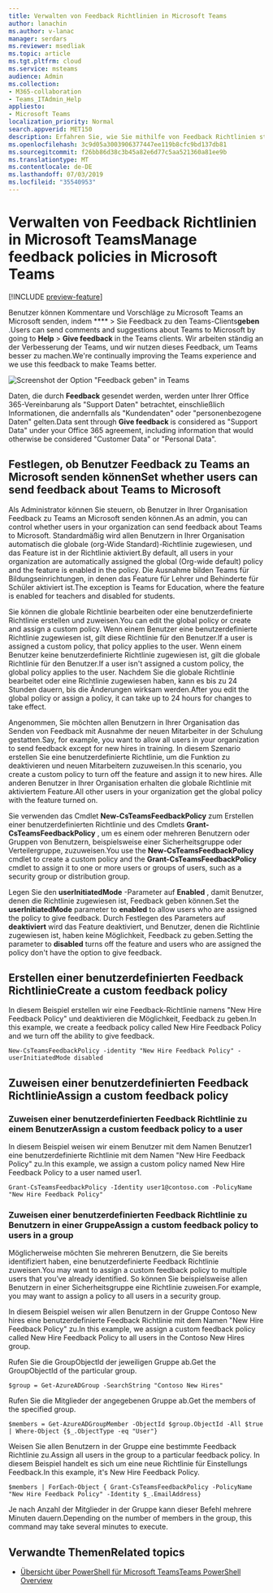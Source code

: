 ```yaml
---
title: Verwalten von Feedback Richtlinien in Microsoft Teams
author: lanachin
ms.author: v-lanac
manager: serdars
ms.reviewer: msedliak
ms.topic: article
ms.tgt.pltfrm: cloud
ms.service: msteams
audience: Admin
ms.collection:
- M365-collaboration
- Teams_ITAdmin_Help
appliesto:
- Microsoft Teams
localization_priority: Normal
search.appverid: MET150
description: Erfahren Sie, wie Sie mithilfe von Feedback Richtlinien steuern können, ob Teams-Benutzer in Ihrer Organisation Feedback zu Teams an Microsoft übermitteln können.
ms.openlocfilehash: 3c9d05a3003906377447ee119b8cfc9bd137db81
ms.sourcegitcommit: f26bb86d38c3b45a82e6d77c5aa521360a81ee9b
ms.translationtype: MT
ms.contentlocale: de-DE
ms.lasthandoff: 07/03/2019
ms.locfileid: "35540953"
---
```

# <a name="manage-feedback-policies-in-microsoft-teams"></a><span data-ttu-id="cc94e-103">Verwalten von Feedback Richtlinien in Microsoft Teams</span><span class="sxs-lookup"><span data-stu-id="cc94e-103">Manage feedback policies in Microsoft Teams</span></span>

[!INCLUDE [preview-feature](includes/preview-feature.md)]

<span data-ttu-id="cc94e-104">Benutzer können Kommentare und Vorschläge zu Microsoft Teams an Microsoft senden, indem \*\*\*\* > Sie Feedback zu den Teams-Clients**geben** .</span><span class="sxs-lookup"><span data-stu-id="cc94e-104">Users can send comments and suggestions about Teams to Microsoft by going to **Help** > **Give feedback** in the Teams clients.</span></span> <span data-ttu-id="cc94e-105">Wir arbeiten ständig an der Verbesserung der Teams, und wir nutzen dieses Feedback, um Teams besser zu machen.</span><span class="sxs-lookup"><span data-stu-id="cc94e-105">We're continually improving the Teams experience and we use this feedback to make Teams better.</span></span>

![Screenshot der Option "Feedback geben" in Teams](media/manage-feedback-policies-in-teams-give-feedback.png)

<span data-ttu-id="cc94e-107">Daten, die durch **Feedback** gesendet werden, werden unter Ihrer Office 365-Vereinbarung als "Support Daten" betrachtet, einschließlich Informationen, die andernfalls als "Kundendaten" oder "personenbezogene Daten" gelten.</span><span class="sxs-lookup"><span data-stu-id="cc94e-107">Data sent through **Give feedback** is considered as "Support Data" under your Office 365 agreement, including information that would otherwise be considered "Customer Data" or "Personal Data".</span></span>

## <a name="set-whether-users-can-send-feedback-about-teams-to-microsoft"></a><span data-ttu-id="cc94e-108">Festlegen, ob Benutzer Feedback zu Teams an Microsoft senden können</span><span class="sxs-lookup"><span data-stu-id="cc94e-108">Set whether users can send feedback about Teams to Microsoft</span></span>

<span data-ttu-id="cc94e-109">Als Administrator können Sie steuern, ob Benutzer in Ihrer Organisation Feedback zu Teams an Microsoft senden können.</span><span class="sxs-lookup"><span data-stu-id="cc94e-109">As an admin, you can control whether users in your organization can send feedback about Teams to Microsoft.</span></span> <span data-ttu-id="cc94e-110">Standardmäßig wird allen Benutzern in Ihrer Organisation automatisch die globale (org-Wide Standard)-Richtlinie zugewiesen, und das Feature ist in der Richtlinie aktiviert.</span><span class="sxs-lookup"><span data-stu-id="cc94e-110">By default, all users in your organization are automatically assigned the global (Org-wide default) policy and the feature is enabled in the policy.</span></span> <span data-ttu-id="cc94e-111">Die Ausnahme bilden Teams für Bildungseinrichtungen, in denen das Feature für Lehrer und Behinderte für Schüler aktiviert ist.</span><span class="sxs-lookup"><span data-stu-id="cc94e-111">The exception is Teams for Education, where the feature is enabled for teachers and disabled for students.</span></span>

<span data-ttu-id="cc94e-112">Sie können die globale Richtlinie bearbeiten oder eine benutzerdefinierte Richtlinie erstellen und zuweisen.</span><span class="sxs-lookup"><span data-stu-id="cc94e-112">You can edit the global policy or create and assign a custom policy.</span></span> <span data-ttu-id="cc94e-113">Wenn einem Benutzer eine benutzerdefinierte Richtlinie zugewiesen ist, gilt diese Richtlinie für den Benutzer.</span><span class="sxs-lookup"><span data-stu-id="cc94e-113">If a user is assigned a custom policy, that policy applies to the user.</span></span> <span data-ttu-id="cc94e-114">Wenn einem Benutzer keine benutzerdefinierte Richtlinie zugewiesen ist, gilt die globale Richtlinie für den Benutzer.</span><span class="sxs-lookup"><span data-stu-id="cc94e-114">If a user isn't assigned a custom policy, the global policy applies to the user.</span></span> <span data-ttu-id="cc94e-115">Nachdem Sie die globale Richtlinie bearbeitet oder eine Richtlinie zugewiesen haben, kann es bis zu 24 Stunden dauern, bis die Änderungen wirksam werden.</span><span class="sxs-lookup"><span data-stu-id="cc94e-115">After you edit the global policy or assign a policy, it can take up to 24 hours for changes to take effect.</span></span>

<span data-ttu-id="cc94e-116">Angenommen, Sie möchten allen Benutzern in Ihrer Organisation das Senden von Feedback mit Ausnahme der neuen Mitarbeiter in der Schulung gestatten.</span><span class="sxs-lookup"><span data-stu-id="cc94e-116">Say, for example, you want to allow all users in your organization to send feedback except for new hires in training.</span></span> <span data-ttu-id="cc94e-117">In diesem Szenario erstellen Sie eine benutzerdefinierte Richtlinie, um die Funktion zu deaktivieren und neuen Mitarbeitern zuzuweisen.</span><span class="sxs-lookup"><span data-stu-id="cc94e-117">In this scenario, you create a custom policy to turn off the feature and assign it to new hires.</span></span> <span data-ttu-id="cc94e-118">Alle anderen Benutzer in Ihrer Organisation erhalten die globale Richtlinie mit aktiviertem Feature.</span><span class="sxs-lookup"><span data-stu-id="cc94e-118">All other users in your organization get the global policy with the feature turned on.</span></span>  

<span data-ttu-id="cc94e-119">Sie verwenden das Cmdlet **New-CsTeamsFeedbackPolicy** zum Erstellen einer benutzerdefinierten Richtlinie und des Cmdlets **Grant-CsTeamsFeedbackPolicy** , um es einem oder mehreren Benutzern oder Gruppen von Benutzern, beispielsweise einer Sicherheitsgruppe oder Verteilergruppe, zuzuweisen.</span><span class="sxs-lookup"><span data-stu-id="cc94e-119">You use the **New-CsTeamsFeedbackPolicy** cmdlet to create a custom policy and the **Grant-CsTeamsFeedbackPolicy** cmdlet to assign it to one or more users or groups of users, such as a security group or distribution group.</span></span> 

<span data-ttu-id="cc94e-120">Legen Sie den **userInitiatedMode** -Parameter auf **Enabled** , damit Benutzer, denen die Richtlinie zugewiesen ist, Feedback geben können.</span><span class="sxs-lookup"><span data-stu-id="cc94e-120">Set the **userInitiatedMode** parameter to **enabled** to allow users who are assigned the policy to give feedback.</span></span> <span data-ttu-id="cc94e-121">Durch Festlegen des Parameters auf **deaktiviert** wird das Feature deaktiviert, und Benutzer, denen die Richtlinie zugewiesen ist, haben keine Möglichkeit, Feedback zu geben.</span><span class="sxs-lookup"><span data-stu-id="cc94e-121">Setting the parameter to **disabled** turns off the feature and users who are assigned the policy don't have the option to give feedback.</span></span>

## <a name="create-a-custom-feedback-policy"></a><span data-ttu-id="cc94e-122">Erstellen einer benutzerdefinierten Feedback Richtlinie</span><span class="sxs-lookup"><span data-stu-id="cc94e-122">Create a custom feedback policy</span></span>

<span data-ttu-id="cc94e-123">In diesem Beispiel erstellen wir eine Feedback-Richtlinie namens "New Hire Feedback Policy" und deaktivieren die Möglichkeit, Feedback zu geben.</span><span class="sxs-lookup"><span data-stu-id="cc94e-123">In this example, we create a feedback policy called New Hire Feedback Policy and we turn off the ability to give feedback.</span></span>

```
New-CsTeamsFeedbackPolicy -identity "New Hire Feedback Policy" -userInitiatedMode disabled
```

## <a name="assign-a-custom-feedback-policy"></a><span data-ttu-id="cc94e-124">Zuweisen einer benutzerdefinierten Feedback Richtlinie</span><span class="sxs-lookup"><span data-stu-id="cc94e-124">Assign a custom feedback policy</span></span>

### <a name="assign-a-custom-feedback-policy-to-a-user"></a><span data-ttu-id="cc94e-125">Zuweisen einer benutzerdefinierten Feedback Richtlinie zu einem Benutzer</span><span class="sxs-lookup"><span data-stu-id="cc94e-125">Assign a custom feedback policy to a user</span></span>

<span data-ttu-id="cc94e-126">In diesem Beispiel weisen wir einem Benutzer mit dem Namen Benutzer1 eine benutzerdefinierte Richtlinie mit dem Namen "New Hire Feedback Policy" zu.</span><span class="sxs-lookup"><span data-stu-id="cc94e-126">In this example, we assign a custom policy named New Hire Feedback Policy to a user named user1.</span></span>

```
Grant-CsTeamsFeedbackPolicy -Identity user1@contoso.com -PolicyName "New Hire Feedback Policy"
```
### <a name="assign-a-custom-feedback-policy-to-users-in-a-group"></a><span data-ttu-id="cc94e-127">Zuweisen einer benutzerdefinierten Feedback Richtlinie zu Benutzern in einer Gruppe</span><span class="sxs-lookup"><span data-stu-id="cc94e-127">Assign a custom feedback policy to users in a group</span></span>

<span data-ttu-id="cc94e-128">Möglicherweise möchten Sie mehreren Benutzern, die Sie bereits identifiziert haben, eine benutzerdefinierte Feedback Richtlinie zuweisen.</span><span class="sxs-lookup"><span data-stu-id="cc94e-128">You may want to assign a custom feedback policy to multiple users that you’ve already identified.</span></span> <span data-ttu-id="cc94e-129">So können Sie beispielsweise allen Benutzern in einer Sicherheitsgruppe eine Richtlinie zuweisen.</span><span class="sxs-lookup"><span data-stu-id="cc94e-129">For example, you may want to assign a policy to all users in a security group.</span></span>

<span data-ttu-id="cc94e-130">In diesem Beispiel weisen wir allen Benutzern in der Gruppe Contoso New hires eine benutzerdefinierte Feedback Richtlinie mit dem Namen "New Hire Feedback Policy" zu.</span><span class="sxs-lookup"><span data-stu-id="cc94e-130">In this example, we assign a custom feedback policy called New Hire Feedback Policy to all users in the Contoso New Hires group.</span></span>  

<span data-ttu-id="cc94e-131">Rufen Sie die GroupObjectId der jeweiligen Gruppe ab.</span><span class="sxs-lookup"><span data-stu-id="cc94e-131">Get the GroupObjectId of the particular group.</span></span>
```
$group = Get-AzureADGroup -SearchString "Contoso New Hires"
```
<span data-ttu-id="cc94e-132">Rufen Sie die Mitglieder der angegebenen Gruppe ab.</span><span class="sxs-lookup"><span data-stu-id="cc94e-132">Get the members of the specified group.</span></span>
```
$members = Get-AzureADGroupMember -ObjectId $group.ObjectId -All $true | Where-Object {$_.ObjectType -eq "User"}
```
<span data-ttu-id="cc94e-133">Weisen Sie allen Benutzern in der Gruppe eine bestimmte Feedback Richtlinie zu.</span><span class="sxs-lookup"><span data-stu-id="cc94e-133">Assign all users in the group to a particular feedback policy.</span></span> <span data-ttu-id="cc94e-134">In diesem Beispiel handelt es sich um eine neue Richtlinie für Einstellungs Feedback.</span><span class="sxs-lookup"><span data-stu-id="cc94e-134">In this example, it's New Hire Feedback Policy.</span></span>
```
$members | ForEach-Object { Grant-CsTeamsFeedbackPolicy -PolicyName "New Hire Feedback Policy" -Identity $_.EmailAddress}
``` 
<span data-ttu-id="cc94e-135">Je nach Anzahl der Mitglieder in der Gruppe kann dieser Befehl mehrere Minuten dauern.</span><span class="sxs-lookup"><span data-stu-id="cc94e-135">Depending on the number of members in the group, this command may take several minutes to execute.</span></span>

## <a name="related-topics"></a><span data-ttu-id="cc94e-136">Verwandte Themen</span><span class="sxs-lookup"><span data-stu-id="cc94e-136">Related topics</span></span>

- [<span data-ttu-id="cc94e-137">Übersicht über PowerShell für Microsoft Teams</span><span class="sxs-lookup"><span data-stu-id="cc94e-137">Teams PowerShell Overview</span></span>](teams-powershell-overview.md)